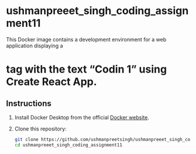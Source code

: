 # ushmanpreeet_singh_coding_assignment11

This Docker image contains a development environment for a web application displaying a <h1> tag with the text “Codin 1” using Create React App.

## Instructions

1. Install Docker Desktop from the official [Docker website](https://www.docker.com/products/docker-desktop).

2. Clone this repository:
   ```bash
   git clone https://github.com/ushmanpreetsingh/ushmanpreeet_singh_coding_assignment11.git
   cd ushmanpreeet_singh_coding_assignment11